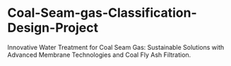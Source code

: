 # Coal-Seam-gas-Classification-Design-Project
Innovative Water Treatment for Coal Seam Gas: Sustainable Solutions with Advanced Membrane Technologies and Coal Fly Ash Filtration.
